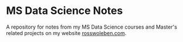 # MS Data Science Notes
A repository for notes from my MS Data Science courses and Master's related projects on my website [rosswoleben.com](https://www.rosswoleben.com).
